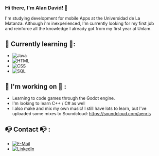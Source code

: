 ### Hi there, I'm Alan David! 👋

I'm studying development for mobile Apps at the Universidad de La Matanza. Although i'm inexperienced, I'm currently looking for my first job and reinforce all the knowledge I already got from my first year at Unlam.

   ## :palm_tree: Currently learning :palm_tree::
- ![Java](https://img.shields.io/badge/Java-f89820?style=for-the-badge&logo=java&logoColor=white&labelColor=5382a1 )
- ![HTML](https://img.shields.io/badge/HTML5-e34c26?style=for-the-badge&logo=html5&logoColor=white&labelColor=ebebeb )
- ![CSS](https://img.shields.io/badge/CSS3-264de4?style=for-the-badge&logo=css3&logoColor=white&labelColor=ebebeb )
- ![SQL](https://img.shields.io/badge/MySQL-F29111?style=for-the-badge&logo=mysql&logoColor=white&labelColor=00758F )


## :dragon_face: I'm working on :dragon_face: :
- Learning to code games through the Godot engine.
- I'm looking to learn C++ / C# as well
- I also make and mix my own music! I still have lots to learn, but I've uploaded some mixes to Soundcloud: https://soundcloud.com/aenris

## :mailbox_with_no_mail: Contact :mailbox_with_no_mail: :
- [![E-Mail](https://img.shields.io/badge/Gmail-alandavid223@gmail.com-3DDC84?style=for-the-badge&logo=gmail&logoColor=red&labelColor=ffffff )](mailto:alandavid223@gmail.com)
- [![LinkedIn](https://img.shields.io/badge/LinkedIn-Alan_David-0077B5?style=for-the-badge&logo=linkedin&logoColor=blue&labelColor=ffffff )](https://www.linkedin.com/in/alan-david-valdez-77966813a/)



<!--
**alan-david-223/alan-david-223** is a ✨ _special_ ✨ repository because its `README.md` (this file) appears on your GitHub profile.

-->

